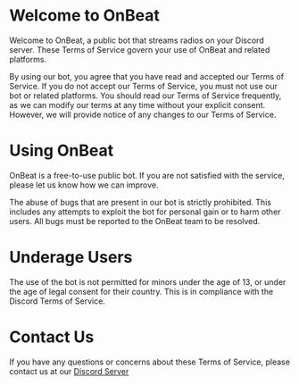 # Welcome to OnBeat

Welcome to OnBeat, a public bot that streams radios on your Discord server. These Terms of Service govern your use of OnBeat and related platforms.

By using our bot, you agree that you have read and accepted our Terms of Service. If you do not accept our Terms of Service, you must not use our bot or related platforms. You should read our Terms of Service frequently, as we can modify our terms at any time without your explicit consent. However, we will provide notice of any changes to our Terms of Service.

# Using OnBeat

OnBeat is a free-to-use public bot. If you are not satisfied with the service, please let us know how we can improve.

The abuse of bugs that are present in our bot is strictly prohibited. This includes any attempts to exploit the bot for personal gain or to harm other users. All bugs must be reported to the OnBeat team to be resolved.

# Underage Users

The use of the bot is not permitted for minors under the age of 13, or under the age of legal consent for their country. This is in compliance with the Discord Terms of Service.

# Contact Us

If you have any questions or concerns about these Terms of Service, please contact us at our [Discord Server](https://discord.gg/4XfKVD9b)
